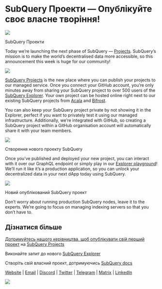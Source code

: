 # SubQuery Проекти — Опублікуйте своє власне творіння!

![](https://miro.medium.com/max/1400/0*Jhkt10DyMiptFocJ)

SubQuery Проекти

Today we’re launching the next phase of SubQuery — [Projects](https://project.subquery.network). SubQuery’s mission is to make the world’s decentralised data more accessible, so this announcement this week is huge for our community!



![](https://miro.medium.com/max/464/0*FTsLOuy0A4cWEwcp)

[SubQuery Projects](https://project.subquery.network) is the new place where you can publish your projects to our managed service. Once you connect your GitHub account, you’re only minutes away from sharing your SubQuery project to over 500 users of the [SubQuery Explorer](https://explorer.subquery.network/). Your own project can be hosted online right next to our existing SubQuery projects from [Acala](https://explorer.subquery.network/subquery/OnFinality-io/acala-subql) and [Bifrost](https://explorer.subquery.network/subquery/bifrost-finance/subql).

You can also keep your SubQuery project private by not showing it in the Explorer, perfect if you want to privately test it using our managed infrastructure. Additionally, we’re integrated with GitHub, so creating a SubQuery project within a GitHub organisation account will automatically share it with your team members.



![](https://miro.medium.com/max/1400/1*IupCbHA6aaal26sYbK-Hbw.png)

Створення нового проекту SubQuery

Once you’ve published and deployed your new project, you can interact with it over our GraphQL endpoint or simply play in our [Explorer playground](https://explorer.subquery.network/)! We’ll run it like it’s a production application, so you can unlock your decentralized data in your next dApp today using SubQuery.



![](https://miro.medium.com/max/1400/1*Re6uHuy05UzWttfWQBM6hg.png)

Новий опублікований SubQuery проект

Don’t worry about running production SubQuery nodes, leave it to the experts. We’re going to focus on managing indexing servers so that you don’t have to.

## Дізнатися більше

[Дотримуйтесь нашого керівництва, щоб опублікувати свій перший проект](https://doc.subquery.network/publish/publish.html) на [SubQuery Projects](https://project.subquery.network)

Виконайте запит до нового [SubQuery Explorer](https://explorer.subquery.network/)

Створіть свій власний проект, дотримуючись [SubQuery docs](https://doc.subquery.network/)

[Website](https://subquery.network/) | [Email](mailto:hello@subquery.network) | [Discord](https://discord.com/invite/78zg8aBSMG) | [Twitter](https://twitter.com/subquerynetwork) | [Telegram](https://t.me/subquerynetwork) | [Matrix](https://matrix.to/#/#subquery:matrix.org) | [LinkedIn](https://www.linkedin.com/company/subquery)

![](https://miro.medium.com/max/1400/0*4Yetj66AO5gHV2rt)